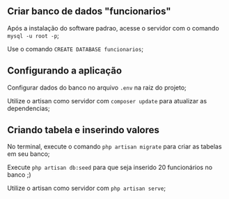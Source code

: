 ## Criar banco de dados "funcionarios"

Após a instalação do software padrao, acesse o servidor com o comando `mysql -u root -p`;



Use o comando `CREATE DATABASE funcionarios`;


## Configurando a aplicação

Configurar dados do banco no arquivo `.env` na raiz do projeto;



Utilize o artisan como servidor com `composer update` para atualizar as dependencias;


## Criando tabela e inserindo valores

No terminal, execute o comando `php artisan migrate` para criar as tabelas em seu banco;


Execute `php artisan db:seed` para que seja inserido 20 funcionários no banco ;)


Utilize o artisan como servidor com `php artisan serve`;

